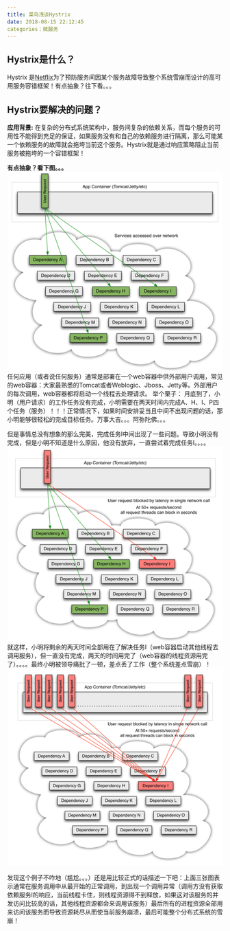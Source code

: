 ```yaml
---
title: 菜鸟浅谈Hystrix
date: 2018-08-15 22:12:45
categories：微服务
---
```

## Hystrix是什么？
 Hystrix 是[Netflix](https://www.netflix.com/)为了预防服务间因某个服务故障导致整个系统雪崩而设计的高可用服务容错框架！有点抽象？往下看。。。

## Hystrix要解决的问题？
 **应用背景:**
 在复杂的分布式系统架构中，服务间复杂的依赖关系，而每个服务的可用性不能得到充足的保证，如果服务没有和自己的依赖服务进行隔离，那么可能某一个依赖服务的故障就会拖垮当前这个服务。Hystrix就是通过响应策略阻止当前服务被拖垮的一个容错框架！

**有点抽象？看下图。。。**
![服务依赖](https://raw.githubusercontent.com/lz330718637/Images/master/20180812232203.png)
任何应用（或者说任何服务）通常是部署在一个web容器中供外部用户调用，常见的web容器：大家最熟悉的Tomcat或者Weblogic、Jboss、Jetty等。外部用户的每次调用，web容器都将启动一个线程去处理请求。
举个栗子：
月底到了，小明（用户请求）的工作任务没有完成，小明需要在两天时间内完成A、H、I、P四个任务（服务）！！！正常情况下，如果时间安排妥当且中间不出现问题的话，那小明能够很轻松的完成目标任务。万事大吉。。。阿弥陀佛。。。

但是事情总没有想象的那么完美，完成任务I中间出现了一些问题。导致小明没有完成，但是小明不知道是什么原因，他没有放弃，一直尝试着完成任务I。。。。
![服务依赖](https://raw.githubusercontent.com/lz330718637/Images/master/20180812234547.png)
就这样，小明将剩余的两天时间全部用在了解决任务I（web容器启动其他线程去调用服务），但一直没有完成，两天的时间用完了（web容器的线程资源用完了）。。。。最终小明被领导痛批了一顿，差点丢了工作（整个系统差点雪崩）！
![服务依赖](https://raw.githubusercontent.com/lz330718637/Images/master/20180812235329.png)

发现这个例子不咋地（尴尬。。。）还是用比较正式的话描述一下吧：上面三张图表示通常在服务调用中从最开始的正常调用，到出现一个调用异常（调用方没有获取依赖服务I的响应，当前线程卡住，则线程资源得不到释放，如果这对该服务的并发访问比较高的话，其他线程资源都会来调用该服务）最后所有的进程资源全部用来访问该服务而导致资源耗尽从而使当前服务崩溃，最后可能整个分布式系统的雪崩！